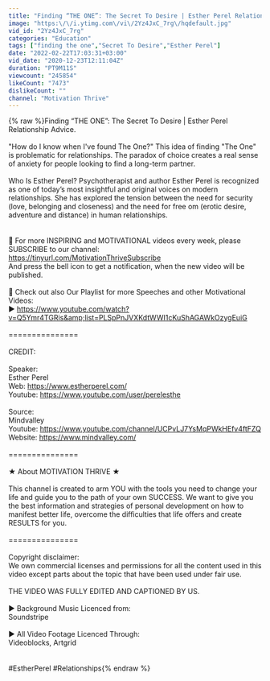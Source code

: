 ```yaml
---
title: "Finding “THE ONE”: The Secret To Desire | Esther Perel Relationship Advice"
image: "https:\/\/i.ytimg.com\/vi\/2Yz4JxC_7rg\/hqdefault.jpg"
vid_id: "2Yz4JxC_7rg"
categories: "Education"
tags: ["finding the one","Secret To Desire","Esther Perel"]
date: "2022-02-22T17:03:31+03:00"
vid_date: "2020-12-23T12:11:04Z"
duration: "PT9M11S"
viewcount: "245854"
likeCount: "7473"
dislikeCount: ""
channel: "Motivation Thrive"
---
```

{% raw %}Finding “THE ONE”: The Secret To Desire | Esther Perel Relationship Advice.<br /><br />&quot;How do I know when I've found The One?&quot;  This idea of finding &quot;The One&quot; is problematic for relationships. The paradox of choice creates a real sense of anxiety for people looking to find a long-term partner. <br /><br />Who Is Esther Perel? Psychotherapist and author Esther Perel is recognized as one of today’s most insightful and original voices on modern relationships.  She has explored the tension between the need for security (love, belonging and closeness) and the need for free om (erotic desire, adventure and distance) in human relationships.<br /><br /><br />🔔 For more INSPIRING and MOTIVATIONAL videos every week, please SUBSCRIBE to our channel:<br /><a rel="nofollow" target="blank" href="https://tinyurl.com/MotivationThriveSubscribe">https://tinyurl.com/MotivationThriveSubscribe</a><br />And press the bell icon to get a notification, when the new video will be published.<br /><br />🎥 Check out also Our Playlist for more Speeches and other Motivational Videos: <br />► <a rel="nofollow" target="blank" href="https://www.youtube.com/watch?v=Q5Ymr4TGRis&amp;list=PLSpPnJVXKdtWWI1cKuShAGAWkOzygEuiG">https://www.youtube.com/watch?v=Q5Ymr4TGRis&amp;list=PLSpPnJVXKdtWWI1cKuShAGAWkOzygEuiG</a><br /><br />===============<br /><br />CREDIT:<br /><br />Speaker:<br />Esther Perel<br />Web: <a rel="nofollow" target="blank" href="https://www.estherperel.com/">https://www.estherperel.com/</a><br />Youtube: <a rel="nofollow" target="blank" href="https://www.youtube.com/user/perelesthe">https://www.youtube.com/user/perelesthe</a><br /><br />Source:<br />Mindvalley<br />Youtube: <a rel="nofollow" target="blank" href="https://www.youtube.com/channel/UCPvLJ7YsMqPWkHEfv4ftFZQ">https://www.youtube.com/channel/UCPvLJ7YsMqPWkHEfv4ftFZQ</a><br />Website: <a rel="nofollow" target="blank" href="https://www.mindvalley.com/">https://www.mindvalley.com/</a><br /><br />===============<br /><br />★ About MOTIVATION THRIVE ★ <br /><br />This channel is created to arm YOU with the tools you need to change your life and guide you to the path of your own SUCCESS. We want to give you the best information and strategies of personal development on how to manifest better life, overcome the difficulties that life offers and create RESULTS for you. <br /><br />===============<br /><br />Copyright disclaimer: <br />We own commercial licenses and permissions for all the content used in this video except parts about the topic that have been used under fair use.<br /><br />THE VIDEO WAS FULLY EDITED AND CAPTIONED BY US.<br /><br />► Background Music Licenced from:<br />Soundstripe<br /><br />► All Video Footage Licenced Through:<br />Videoblocks, Artgrid<br /><br /><br />#EstherPerel #Relationships{% endraw %}
